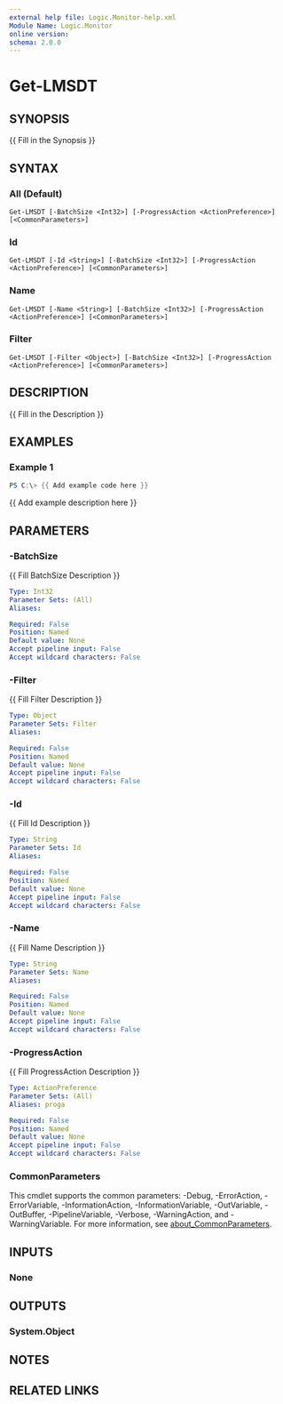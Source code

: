 ```yaml
---
external help file: Logic.Monitor-help.xml
Module Name: Logic.Monitor
online version:
schema: 2.0.0
---
```


# Get-LMSDT

## SYNOPSIS
{{ Fill in the Synopsis }}

## SYNTAX

### All (Default)
```
Get-LMSDT [-BatchSize <Int32>] [-ProgressAction <ActionPreference>] [<CommonParameters>]
```

### Id
```
Get-LMSDT [-Id <String>] [-BatchSize <Int32>] [-ProgressAction <ActionPreference>] [<CommonParameters>]
```

### Name
```
Get-LMSDT [-Name <String>] [-BatchSize <Int32>] [-ProgressAction <ActionPreference>] [<CommonParameters>]
```

### Filter
```
Get-LMSDT [-Filter <Object>] [-BatchSize <Int32>] [-ProgressAction <ActionPreference>] [<CommonParameters>]
```

## DESCRIPTION
{{ Fill in the Description }}

## EXAMPLES

### Example 1
```powershell
PS C:\> {{ Add example code here }}
```

{{ Add example description here }}

## PARAMETERS

### -BatchSize
{{ Fill BatchSize Description }}

```yaml
Type: Int32
Parameter Sets: (All)
Aliases:

Required: False
Position: Named
Default value: None
Accept pipeline input: False
Accept wildcard characters: False
```

### -Filter
{{ Fill Filter Description }}

```yaml
Type: Object
Parameter Sets: Filter
Aliases:

Required: False
Position: Named
Default value: None
Accept pipeline input: False
Accept wildcard characters: False
```

### -Id
{{ Fill Id Description }}

```yaml
Type: String
Parameter Sets: Id
Aliases:

Required: False
Position: Named
Default value: None
Accept pipeline input: False
Accept wildcard characters: False
```

### -Name
{{ Fill Name Description }}

```yaml
Type: String
Parameter Sets: Name
Aliases:

Required: False
Position: Named
Default value: None
Accept pipeline input: False
Accept wildcard characters: False
```

### -ProgressAction
{{ Fill ProgressAction Description }}

```yaml
Type: ActionPreference
Parameter Sets: (All)
Aliases: proga

Required: False
Position: Named
Default value: None
Accept pipeline input: False
Accept wildcard characters: False
```

### CommonParameters
This cmdlet supports the common parameters: -Debug, -ErrorAction, -ErrorVariable, -InformationAction, -InformationVariable, -OutVariable, -OutBuffer, -PipelineVariable, -Verbose, -WarningAction, and -WarningVariable. For more information, see [about_CommonParameters](http://go.microsoft.com/fwlink/?LinkID=113216).

## INPUTS

### None
## OUTPUTS

### System.Object
## NOTES

## RELATED LINKS
